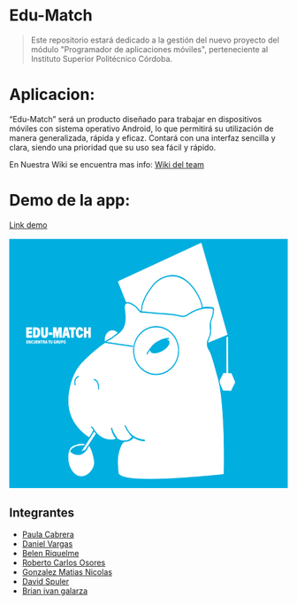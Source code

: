 # Edu-Match

> Este repositorio estará dedicado a la gestión del nuevo proyecto del módulo "Programador de aplicaciones móviles", perteneciente al Instituto Superior Politécnico Córdoba.
>

# Aplicacion:

“Edu-Match” será un producto diseñado para trabajar en dispositivos móviles con sistema operativo Android, lo que permitirá su utilización de manera generalizada, rápida y eficaz. Contará con una interfaz sencilla y clara, siendo una prioridad que su uso sea fácil y rápido.

En Nuestra Wiki se encuentra mas info:
[Wiki del team](https://github.com/GalarzaBrian/edumatch/wiki)

# Demo de la app:
[Link demo](https://www.youtube.com/watch?v=Wu6qXcRIxeo)
<br>
<br>
<img src= src/logo.svg height= 450px>

## Integrantes

* [Paula Cabrera](https://github.com/Paulac23)
* [Daniel Vargas](https://github.com/danit3x)
* [Belen Riquelme](https://github.com/bely092)
* [Roberto Carlos Osores](https://github.com/Roberto-Osores)
* [Gonzalez Matias Nicolas](https://github.com/MatiasGonzalez1)
* [David Spuler](https://github.com/davidspuler)
* [Brian ivan galarza](https://github.com/GalarzaBrian)
